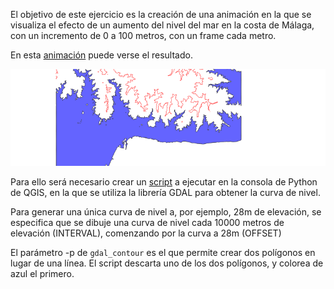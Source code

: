 El objetivo de este ejercicio es la creación de una animación en la que se visualiza el efecto de un aumento del nivel del mar en la costa de Málaga, con un incremento de 0 a 100 metros, con un frame cada metro.

En esta [animación](https://www.youtube.com/watch?v=0ZnI-Y90F4s) puede verse el resultado.

[![Watch the video](img/mapa_238.png)](https://youtu.be/0ZnI-Y90F4s)

Para ello será necesario crear un [script](inundado.py) a ejecutar en la consola de Python de QGIS, en la que se utiliza la librería GDAL para obtener la curva de nivel.

Para generar una única curva de nivel a, por ejemplo, 28m de elevación, se especifica que se dibuje una curva de nivel cada 10000 metros de elevación (INTERVAL), comenzando por la curva a 28m (OFFSET)

El parámetro -p de ```gdal_contour``` es el que permite crear dos polígonos en lugar de una línea. El script descarta uno de los dos polígonos, y colorea de azul el primero.


